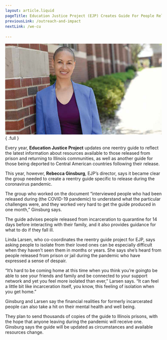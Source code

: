 ```yaml
---
layout: article.liquid
pageTitle: Education Justice Project (EJP) Creates Guide For People Released from Incarceration During COVID-19
previousLink: /outreach-and-impact
nextLink: /we-cu

---
```

![Rebecca Ginsburg](/img/rebecca-ginsburg.png) { .full } 

Every year, **Education Justice Project** updates one reentry guide to reflect the latest information about resources available to those released from prison and returning to Illinois communities, as well as another guide for those being deported to Central American countries following their release.

This year, however, **Rebecca Ginsburg**, EJP’s director, says it became clear the group needed to create a reentry guide specific to release during the coronavirus pandemic.

The group who worked on the document “interviewed people who had been released during (the COVID-19 pandemic) to understand what the particular challenges were, and they worked very hard to get the guide produced in one month,” Ginsburg says.

The guide advises people released from incarceration to quarantine for 14 days before interacting with their family, and it also provides guidance for what to do if they fall ill.

Linda Larsen, who co-coordinates the reentry guide project for EJP, says asking people to isolate from their loved ones can be especially difficult when they  haven’t seen them in months or years. She says she’s heard from people released from prison or jail during the pandemic who have expressed a sense of despair.

“It’s hard to be coming home at this time when you think you’re goingto be able to see your friends and family and be connected to your support network and yet you  feel more isolated than ever,” Larsen says. “It can feel a little bit like incarceration itself, you know, this feeling of isolation when you get home.”

Ginsburg and Larsen say the financial realities for formerly incarcerated people can also take a hit on their mental health and well being. 

They plan to send thousands of copies of the guide to Illinois prisons, with the hope that anyone leaving during the pandemic will receive one. Ginsburg says the guide will be updated as circumstances and available resources change. 